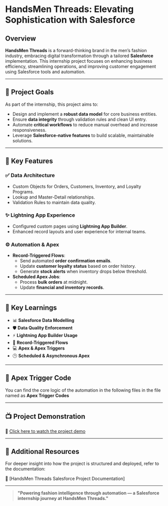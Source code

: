 # HandsMen Threads: Elevating Sophistication with Salesforce

## Overview

**HandsMen Threads** is a forward-thinking brand in the men’s fashion industry, embracing digital transformation through a tailored **Salesforce** implementation. This internship project focuses on enhancing business efficiency, streamlining operations, and improving customer engagement using Salesforce tools and automation.

---

## 🎯 Project Goals

As part of the internship, this project aims to:

- Design and implement a **robust data model** for core business entities.
- Ensure **data integrity** through validation rules and clean UI entry.
- Automate **critical workflows** to reduce manual overhead and increase responsiveness.
- Leverage **Salesforce-native features** to build scalable, maintainable solutions.

---

## 🔧 Key Features

### ✅ Data Architecture
- Custom Objects for Orders, Customers, Inventory, and Loyalty Programs.
- Lookup and Master-Detail relationships.
- Validation Rules to maintain data quality.

### ✨ Lightning App Experience
- Configured custom pages using **Lightning App Builder**.
- Enhanced record layouts and user experience for internal teams.

### ⚙️ Automation & Apex
- **Record-Triggered Flows**:
  - Send automated **order confirmation emails**.
  - Update **customer loyalty status** based on order history.
  - Generate **stock alerts** when inventory drops below threshold.
- **Scheduled Apex Jobs**:
  - Process **bulk orders** at midnight.
  - Update **financial and inventory records**.

---

## 🧠 Key Learnings

- 📊 **Salesforce Data Modelling**
- 🛡️ **Data Quality Enforcement**
- ⚡ **Lightning App Builder Usage**
- 🔁 **Record-Triggered Flows**
- 💻 **Apex & Apex Triggers**
- 🕒 **Scheduled & Asynchronous Apex**

---

## 📂 Apex Trigger Code

You can find the core logic of the automation in the following files in the file named as **Apex Trigger Codes**

---

## 📺 Project Demonstration

🎥 [Click here to watch the project demo](https://drive.google.com/file/d/15VFxsVOTAaJCJPUymChrTIUEwsb9oAYt/view?usp=sharing)

---

## 📘 Additional Resources

For deeper insight into how the project is structured and deployed, refer to the documentation:

📄 [HandsMen Threads Salesforce Project Documentation]

---

> **"Powering fashion intelligence through automation — a Salesforce internship journey at HandsMen Threads."**
